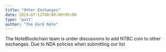 ```yaml
---
title: "Other Exchanges"
date: 2019-07-12T00:00:00+05:00
type: "post"
author: "The Dark Note"
---
```


The NoteBlockchain team is under discussions to add NTBC coin to other exchanges. Due to NDA policies when submitting our list